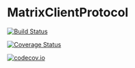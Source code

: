 # MatrixClientProtocol

[![Build Status](https://travis-ci.org/Non-jedi/MatrixClientProtocol.jl.svg?branch=master)](https://travis-ci.org/Non-jedi/MatrixClientProtocol.jl)

[![Coverage Status](https://coveralls.io/repos/Non-jedi/MatrixClientProtocol.jl/badge.svg?branch=master&service=github)](https://coveralls.io/github/Non-jedi/MatrixClientProtocol.jl?branch=master)

[![codecov.io](http://codecov.io/github/Non-jedi/MatrixClientProtocol.jl/coverage.svg?branch=master)](http://codecov.io/github/Non-jedi/MatrixClientProtocol.jl?branch=master)
